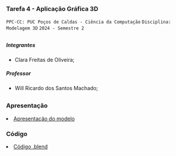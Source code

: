 <h3> Tarefa 4 - Aplicação Gráfica 3D </h3>

`PPC-CC: PUC Poços de Caldas - Ciência da Computação`
`Disciplina: Modelagem 3D`
`2024 - Semestre 2`

 ##
 
<h5> Integrantes </h5>

- Clara Freitas de Oliveira;

<h5> Professor </h5>

- Will Ricardo dos Santos Machado;

 ##

<h3> Apresentação </h3>

<li><a href="presentation/apresentação.md"> Apresentação do modelo </a></li>

<h3> Código </h3>

<li><a href="src/modelagem.md"> Código .blend </a></li>

